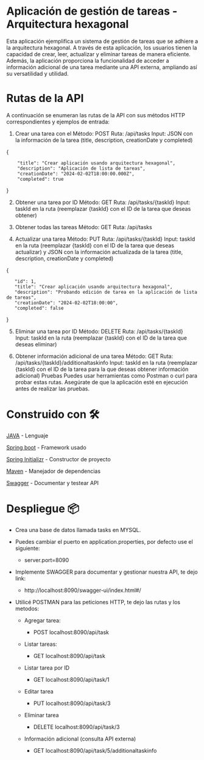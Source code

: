# Aplicación de gestión de tareas - Arquitectura hexagonal
Esta aplicación ejemplifica un sistema de gestión de tareas que se adhiere a la arquitectura hexagonal. A través de esta aplicación, los usuarios tienen la capacidad de crear, leer, actualizar y eliminar tareas de manera eficiente. Además, la aplicación proporciona la funcionalidad de acceder a información adicional de una tarea mediante una API externa, ampliando así su versatilidad y utilidad.

# Rutas de la API
A continuación se enumeran las rutas de la API con sus métodos HTTP correspondientes y ejemplos de entrada:

1. Crear una tarea con el Método: POST Ruta: /api/tasks Input: JSON con la información de la tarea (title, description, creationDate y completed)
   
{

        "title": "Crear aplicación usando arquitectura hexagonal",
        "description": "Aplicación de lista de tareas",
        "creationDate": "2024-02-02T18:00:00.000Z",
        "completed": true
   
}

2. Obtener una tarea por ID Método: GET Ruta: /api/tasks/{taskId} Input: taskId en la ruta (reemplazar {taskId} con el ID de la tarea que deseas obtener)

3. Obtener todas las tareas Método: GET Ruta: /api/tasks

4. Actualizar una tarea Método: PUT Ruta: /api/tasks/{taskId} Input: taskId en la ruta (reemplazar {taskId} con el ID de la tarea que deseas actualizar) y JSON con la información actualizada de la tarea (title, description, creationDate y completed)

{  

       "id": 1,
       "title": "Crear aplicación usando arquitectura hexagonal",
       "description": "Probando edición de tarea en la aplicación de lista de tareas",
       "creationDate": "2024-02-02T18:00:00",
       "completed": false
    
}

5. Eliminar una tarea por ID Método: DELETE Ruta: /api/tasks/{taskId} Input: taskId en la ruta (reemplazar {taskId} con el ID de la tarea que deseas eliminar)

6. Obtener información adicional de una tarea Método: GET Ruta: /api/tasks/{taskId}/additionaltaskinfo Input: taskId en la ruta (reemplazar {taskId} con el ID de la tarea para la que deseas obtener información adicional) Pruebas Puedes usar herramientas como Postman o curl para probar estas rutas. Asegúrate de que la aplicación esté en ejecución antes de realizar las pruebas.

# Construido con 🛠️

[JAVA](https://www.java.com/es/) - Lenguaje 

[Spring boot](https://spring.io/projects/spring-boot) - Framework usado

[Spring Initializr](https://start.spring.io/) - Constructor de proyecto

[Maven](https://maven.apache.org/) - Manejador de dependencias

[Swagger](https://swagger.io/) - Documentar y testear API


# Despliegue 📦

- Crea una base de datos llamada tasks en MYSQL.
  
- Puedes cambiar el puerto en application.properties, por defecto use el siguiente:
  
  - server.port=8090

- Implemente SWAGGER para documentar y gestionar nuestra API, te dejo link:
  
     - http://localhost:8090/swagger-ui/index.html#/ 

- Utilicé POSTMAN para las peticiones HTTP, te dejo las rutas y los metodos:
  - Agregar tarea:

     - POST localhost:8090/api/task

  - Listar tareas:

      - GET localhost:8090/api/task

  - Listar tarea por ID

      - GET localhost:8090/api/task/1

  - Editar tarea
 
       - PUT localhost:8090/api/task/3

  - Eliminar tarea
 
     - DELETE localhost:8090/api/task/3

  - Información adicional (consulta API externa)

     - GET localhost:8090/api/task/5/additionaltaskinfo
